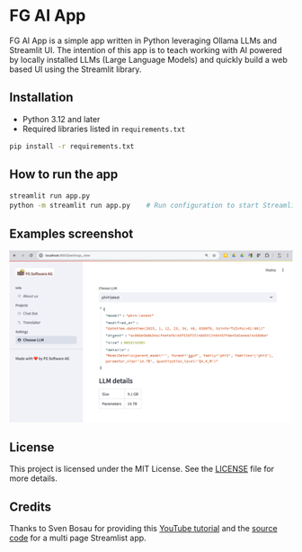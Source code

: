 # FG AI App

FG AI App is a simple app written in Python leveraging Ollama LLMs and Streamlit UI.
The intention of this app is to teach working with AI powered by locally installed LLMs (Large Language Models)
and quickly build a web based UI using the Streamlit library.

## Installation

- Python 3.12 and later
- Required libraries listed in `requirements.txt`

```bash
pip install -r requirements.txt
```

## How to run the app

```bash
streamlit run app.py
python -m streamlit run app.py    # Run configuration to start Streamlit from an IDE such as PyCharm
```

## Examples screenshot

![Settings](assets/screenshot.png)


## License

This project is licensed under the MIT License. See the [LICENSE](LICENSE) file for more details.

## Credits

Thanks to Sven Bosau for providing this [YouTube tutorial](https://youtu.be/9n4Ch2Dgex0?si=YJf8ME0B-nr4gQpo) and the [source code](https://github.com/Sven-Bo/python-multipage-webapp) for a multi page Streamlist app.
